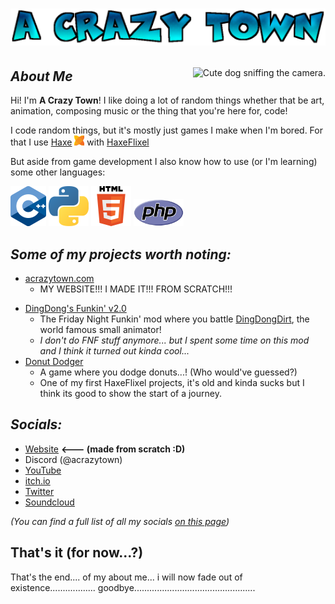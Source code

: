 # <p align="center"><img src="assets/logo.png" alt="A Crazy Town Logo"></p>
<img align="right" src="https://user-images.githubusercontent.com/47027981/147223424-495d48c3-81d9-4228-8d6b-25d687bfec35.png" alt="Cute dog sniffing the camera.">

## ***About Me***
Hi! I'm **A Crazy Town**! I like doing a lot of random things whether that be art, animation, composing music or the thing that you're here for, code!

I code random things, but it's mostly just games I make when I'm bored. For that I use <a href="https://haxe.org">Haxe</a> <a href="https://haxe.org"><img width="16" height="16" src="assets/haxe.png"></a> with <a href="https://haxeflixel.com">HaxeFlixel</a> <a href="https://haxeflixel.com"><img width="16" height="16" src="assets/haxeflixel.svg"></a>

But aside from game development I also know how to use (or I'm learning) some other languages:
<div>
  <a href="https://en.wikipedia.org/wiki/C%2B%2B"><img width="57" height="64" src="assets/ISO_C++_Logo.svg.png"></a>
  <a href="https://python.org"><img width="64" height="64" src="assets/pypy.png"></a>
  <a href="https://en.wikipedia.org/wiki/HTML5"><img width="64" height="64" src="assets/html5.png"></a>
  <a href="https://php.net"><img width="80" height="43" src="assets/php.png"></a>
</div>

## ***Some of my projects worth noting:***
  - [acrazytown.com](https://acrazytown.com/)
      - MY WEBSITE!!! I MADE IT!!! FROM SCRATCH!!!
  <!--
  - [ace](https://github.com/ACrazyTown/ace)
      - A work-in-progress very early in development C++ game engine that uses SDL2 & OpenGL
  -->
  - [DingDong's Funkin' v2.0](https://gamebanana.com/mods/301335)
    - The Friday Night Funkin' mod where you battle [DingDongDirt](https://twitter.com/dorbellprod), the world famous small animator!
    - *I don't do FNF stuff anymore... but I spent some time on this mod and I think it turned out kinda cool...*
  - [Donut Dodger](https://acrazytown.itch.io/donut-dodger)
    - A game where you dodge donuts...! (Who would've guessed?)
    - One of my first HaxeFlixel projects, it's old and kinda sucks but I think its good to show the start of a journey.

## ***Socials:***
- [Website](https://acrazytown.com/) **<--- (made from scratch :D)**
- Discord (@acrazytown)
- [YouTube](https://youtube.com/c/acrazytown)
- [itch.io](https://acrazytown.itch.io/)
- [Twitter](https://twitter.com/acrazytown)
- [Soundcloud](https://soundcloud.com/a-crazy-town)

_(You can find a full list of all my socials [on this page](https://acrazytown.com/socials))_

## That's it (for now...?)
That's the end.... of my about me... i will now fade out of existence.................. goodbye................................................
